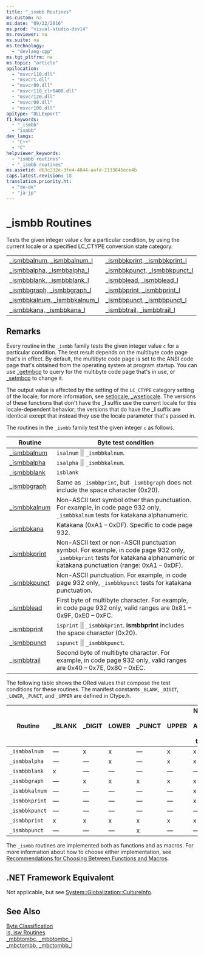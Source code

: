 ```yaml
---
title: "_ismbb Routines"
ms.custom: na
ms.date: "09/22/2016"
ms.prod: "visual-studio-dev14"
ms.reviewer: na
ms.suite: na
ms.technology: 
  - "devlang-cpp"
ms.tgt_pltfrm: na
ms.topic: "article"
apilocation: 
  - "msvcr110.dll"
  - "msvcrt.dll"
  - "msvcr80.dll"
  - "msvcr110_clr0400.dll"
  - "msvcr120.dll"
  - "msvcr90.dll"
  - "msvcr100.dll"
apitype: "DLLExport"
f1_keywords: 
  - "_ismbb"
  - "ismbb"
dev_langs: 
  - "C++"
  - "C"
helpviewer_keywords: 
  - "ismbb routines"
  - "_ismbb routines"
ms.assetid: d63c232e-3fe4-4844-aafd-2133846ece4b
caps.latest.revision: 18
translation.priority.ht: 
  - "de-de"
  - "ja-jp"
---
```

# _ismbb Routines
Tests the given integer value `c` for a particular condition, by using the current locale or a specified LC_CTYPE conversion state category.  
  
|||  
|-|-|  
|[_ismbbalnum, _ismbbalnum_l](../VS_csharp/_ismbbalnum--_ismbbalnum_l.md)|[_ismbbkprint, _ismbbkprint_l](../VS_csharp/_ismbbkprint--_ismbbkprint_l.md)|  
|[_ismbbalpha, _ismbbalpha_l](../VS_csharp/_ismbbalpha--_ismbbalpha_l.md)|[_ismbbkpunct, _ismbbkpunct_l](../VS_csharp/_ismbbkpunct--_ismbbkpunct_l.md)|  
|[_ismbbblank, _ismbbblank_l](../VS_csharp/_ismbbblank--_ismbbblank_l.md)|[_ismbblead, _ismbblead_l](../VS_csharp/_ismbblead--_ismbblead_l.md)|  
|[_ismbbgraph, _ismbbgraph_l](../VS_csharp/_ismbbgraph--_ismbbgraph_l.md)|[_ismbbprint, _ismbbprint_l](../VS_csharp/_ismbbprint--_ismbbprint_l.md)|  
|[_ismbbkalnum, _ismbbkalnum_l](../VS_csharp/_ismbbkalnum--_ismbbkalnum_l.md)|[_ismbbpunct, _ismbbpunct_l](../VS_csharp/_ismbbpunct--_ismbbpunct_l.md)|  
|[_ismbbkana, _ismbbkana_l](../VS_csharp/_ismbbkana--_ismbbkana_l.md)|[_ismbbtrail, _ismbbtrail_l](../VS_csharp/_ismbbtrail--_ismbbtrail_l.md)|  
  
## Remarks  
 Every routine in the `_ismbb` family tests the given integer value `c` for a particular condition. The test result depends on the multibyte code page that's in effect. By default, the multibyte code page is set to the ANSI code page that's obtained from the operating system at program startup. You can use [_getmbcp](../VS_csharp/_getmbcp.md) to query for the multibyte code page that's in use, or [_setmbcp](../VS_csharp/_setmbcp.md) to change it.  
  
 The output value is affected by the setting of the `LC_CTYPE` category setting of the locale; for more information, see [setlocale, _wsetlocale](../VS_csharp/setlocale--_wsetlocale.md). The versions of these functions that don't have the **_l** suffix use the current locale for this locale-dependent behavior; the versions that do have the **_l** suffix are identical except that instead they use the locale parameter that's passed in.  
  
 The routines in the `_ismbb` family test the given integer `c` as follows.  
  
|Routine|Byte test condition|  
|-------------|-------------------------|  
|[_ismbbalnum](../VS_csharp/_ismbbalnum--_ismbbalnum_l.md)|`isalnum` &#124;&#124; `_ismbbkalnum`.|  
|[_ismbbalpha](../VS_csharp/_ismbbalpha--_ismbbalpha_l.md)|`isalpha` &#124;&#124; `_ismbbkalnum`.|  
|[_ismbbblank](../VS_csharp/_ismbbblank--_ismbbblank_l.md)|`isblank`|  
|[_ismbbgraph](../VS_csharp/_ismbbgraph--_ismbbgraph_l.md)|Same as `_ismbbprint`, but `_ismbbgraph` does not include the space character (0x20).|  
|[_ismbbkalnum](../VS_csharp/_ismbbkalnum--_ismbbkalnum_l.md)|Non-ASCII text symbol other than punctuation. For example, in code page 932 only, `_ismbbkalnum` tests for katakana alphanumeric.|  
|[_ismbbkana](../VS_csharp/_ismbbkana--_ismbbkana_l.md)|Katakana (0xA1 – 0xDF). Specific to code page 932.|  
|[_ismbbkprint](../VS_csharp/_ismbbkprint--_ismbbkprint_l.md)|Non-ASCII text or non-ASCII punctuation symbol. For example, in code page 932 only, `_ismbbkprint` tests for katakana alphanumeric or katakana punctuation (range: 0xA1 – 0xDF).|  
|[_ismbbkpunct](../VS_csharp/_ismbbkpunct--_ismbbkpunct_l.md)|Non-ASCII punctuation. For example, in code page 932 only, `_ismbbkpunct` tests for katakana punctuation.|  
|[_ismbblead](../VS_csharp/_ismbblead--_ismbblead_l.md)|First byte of multibyte character. For example, in code page 932 only, valid ranges are 0x81 – 0x9F, 0xE0 – 0xFC.|  
|[_ismbbprint](../VS_csharp/_ismbbprint--_ismbbprint_l.md)|`isprint` &#124;&#124; `_ismbbkprint`. **ismbbprint** includes the space character (0x20).|  
|[_ismbbpunct](../VS_csharp/_ismbbpunct--_ismbbpunct_l.md)|`ispunct` &#124;&#124; `_ismbbkpunct`.|  
|[_ismbbtrail](../VS_csharp/_ismbbtrail--_ismbbtrail_l.md)|Second byte of multibyte character. For example, in code page 932 only, valid ranges are 0x40 – 0x7E, 0x80 – 0xEC.|  
  
 The following table shows the ORed values that compose the test conditions for these routines. The manifest constants `_BLANK`, `_DIGIT`, `_LOWER`, `_PUNCT`, and `_UPPER` are defined in Ctype.h.  
  
|Routine|_BLANK|_DIGIT|LOWER|_PUNCT|UPPER|Non-<br /><br /> ASCII<br /><br /> text|Non-<br /><br /> ASCII<br /><br /> punct|  
|-------------|-------------|-------------|-----------|-------------|-----------|------------------------------|-------------------------------|  
|`_ismbbalnum`|—|x|x|—|x|x|—|  
|`_ismbbalpha`|—|—|x|—|x|x|—|  
|`_ismbbblank`|x|—|—|—|—|—|—|  
|`_ismbbgraph`|—|x|x|x|x|x|x|  
|`_ismbbkalnum`|—|—|—|—|—|x|—|  
|`_ismbbkprint`|—|—|—|—|—|x|x|  
|`_ismbbkpunct`|—|—|—|—|—|—|x|  
|`_ismbbprint`|x|x|x|x|x|x|x|  
|`_ismbbpunct`|—|—|—|x|—|—|x|  
  
 The `_ismbb` routines are implemented both as functions and as macros. For more information about how to choose either implementation, see [Recommendations for Choosing Between Functions and Macros](../VS_csharp/recommendations-for-choosing-between-functions-and-macros.md).  
  
## .NET Framework Equivalent  
 Not applicable, but see [System::Globalization::CultureInfo](https://msdn.microsoft.com/en-us/library/system.globalization.cultureinfo.aspx).  
  
## See Also  
 [Byte Classification](../VS_csharp/byte-classification.md)   
 [is, isw Routines](../VS_csharp/is--isw-routines.md)   
 [_mbbtombc, _mbbtombc_l](../VS_csharp/_mbbtombc--_mbbtombc_l.md)   
 [_mbctombb, _mbctombb_l](../VS_csharp/_mbctombb--_mbctombb_l.md)